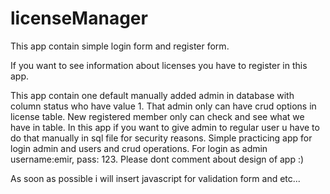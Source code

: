 # licenseManager

This app contain simple login form and register form.

If you want to see information about licenses you have to register in this app.

This app contain one default manually added admin in database with column status who have value 1.
That admin only can have crud options in license table.
New registered member only can check and see what we have in table.
In this app if you want to give admin to regular user u have to do that manually in sql file for security reasons.
Simple practicing app for login admin and users and crud operations.
For login as admin username:emir, pass: 123.
Please dont comment about design of app :)

As soon as possible i will insert javascript for validation form and etc...

